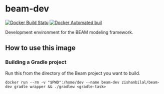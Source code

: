 # beam-dev

[![Docker Build Statu](https://img.shields.io/docker/build/zishanbilal/beam-dev.svg)](https://hub.docker.com/r/zishanbilal/beam-dev/)
[![Docker Automated buil](https://img.shields.io/docker/automated/zishanbilal/beam-dev.svg)](https://hub.docker.com/r/zishanbilal/beam-dev/)

Development environment for the BEAM modeling framework.

## How to use this image

### Building a Gradle project

Run this from the directory of the Beam project you want to build.

`docker run --rm -v "$PWD":/home/dev --name beam-dev zishanbilal/beam-dev gradle wrapper && ./gradlew <gradle-task>`
